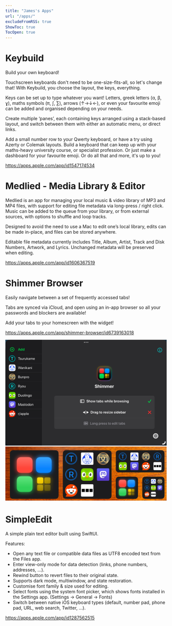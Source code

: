 ```yaml
---
title: "James's Apps"
url: "/apps/"
excludeFromRSS: true
ShowToc: true
TocOpen: true
---
```


# Keybuild

Build your own keyboard!

Touchscreen keyboards don't need to be one-size-fits-all, so let's change that! With Keybuild, you choose the layout, the keys, everything.

Keys can be set up to type whatever you want! Letters, greek letters (ɑ, β, ɣ), maths symbols (π, ∫, ∑), arrows (↑→↓←), or even your favourite emoji can be added and organised depending on your needs.

Create multiple ‘panes’, each containing keys arranged using a stack-based layout, and switch between them with either an automatic menu, or direct links.

Add a small number row to your Qwerty keyboard, or have a try using Azerty or Colemak layouts. Build a keyboard that can keep up with your maths-heavy university course, or specialist profession. Or just make a dashboard for your favourite emoji. Or do all that and more, it's up to you!

https://apps.apple.com/app/id1547174534

# Medlied - Media Library & Editor

Medlied is an app for managing your local music & video library of MP3 and MP4 files, with support for editing file metadata via long-press / right click. Music can be added to the queue from your library, or from external sources, with options to shuffle and loop tracks.

Designed to avoid the need to use a Mac to edit one’s local library, edits can be made in-place, and files can be stored anywhere.

Editable file metadata currently includes Title, Album, Artist, Track and Disk Numbers, Artwork, and Lyrics. Unchanged metadata will be preserved when editing.

https://apps.apple.com/app/id1606367519

# Shimmer Browser

Easily navigate between a set of frequently accessed tabs!

Tabs are synced via iCloud, and open using an in-app browser so all your passwords and blockers are available!

Add your tabs to your homescreen with the widget!

https://apps.apple.com/app/shimmer-browser/id6739163018

![Shimmer Browser](Shimmer_Browser.jpeg)
![Shimmer Widgets](Shimmer_Widgets.jpeg)

# SimpleEdit

A simple plain text editor built using SwiftUI.

Features:
* Open any text file or compatible data files as UTF8 encoded text from the Files app.
* Enter view-only mode for data detection (links, phone numbers, addresses, …).
* Rewind button to revert files to their original state.
* Supports dark mode, multiwindow, and state restoration.
* Customise font family & size used for editing.
* Select fonts using the system font picker, which shows fonts installed in the Settings app. (Settings → General → Fonts)
* Switch between native iOS keyboard types (default, number pad, phone pad, URL, web search, Twitter, …).

https://apps.apple.com/app/id1287562515

